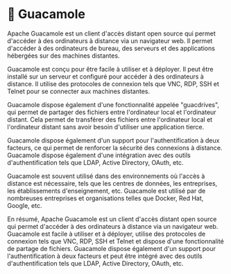 # 🍃 Guacamole

Apache Guacamole est un client d'accès distant open source qui permet d'accéder à des ordinateurs à distance via un navigateur web. Il permet d'accéder à des ordinateurs de bureau, des serveurs et des applications hébergées sur des machines distantes.

Guacamole est conçu pour être facile à utiliser et à déployer. Il peut être installé sur un serveur et configuré pour accéder à des ordinateurs à distance. Il utilise des protocoles de connexion tels que VNC, RDP, SSH et Telnet pour se connecter aux machines distantes.

Guacamole dispose également d'une fonctionnalité appelée "guacdrives", qui permet de partager des fichiers entre l'ordinateur local et l'ordinateur distant. Cela permet de transférer des fichiers entre l'ordinateur local et l'ordinateur distant sans avoir besoin d'utiliser une application tierce.

Guacamole dispose également d'un support pour l'authentification à deux facteurs, ce qui permet de renforcer la sécurité des connexions à distance. Guacamole dispose également d'une intégration avec des outils d'authentification tels que LDAP, Active Directory, OAuth, etc.

Guacamole est souvent utilisé dans des environnements où l'accès à distance est nécessaire, tels que les centres de données, les entreprises, les établissements d'enseignement, etc. Guacamole est utilisé par de nombreuses entreprises et organisations telles que Docker, Red Hat, Google, etc.

En résumé, Apache Guacamole est un client d'accès distant open source qui permet d'accéder à des ordinateurs à distance via un navigateur web. Guacamole est facile à utiliser et à déployer, utilise des protocoles de connexion tels que VNC, RDP, SSH et Telnet et dispose d'une fonctionnalité de partage de fichiers. Guacamole dispose également d'un support pour l'authentification à deux facteurs et peut être intégré avec des outils d'authentification tels que LDAP, Active Directory, OAuth, etc.
